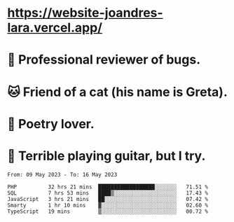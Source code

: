 # https://website-joandres-lara.vercel.app/
# 🐛 Professional reviewer of bugs.
# 🐱 Friend of a cat (his name is Greta).
# 📜 Poetry lover.
# 🎸 Terrible playing guitar, but I try.

<!--START_SECTION:waka-->

```text
From: 09 May 2023 - To: 16 May 2023

PHP          32 hrs 21 mins  ██████████████████░░░░░░░   71.51 %
SQL          7 hrs 53 mins   ████▒░░░░░░░░░░░░░░░░░░░░   17.43 %
JavaScript   3 hrs 21 mins   ██░░░░░░░░░░░░░░░░░░░░░░░   07.42 %
Smarty       1 hr 10 mins    ▓░░░░░░░░░░░░░░░░░░░░░░░░   02.60 %
TypeScript   19 mins         ▒░░░░░░░░░░░░░░░░░░░░░░░░   00.72 %
```

<!--END_SECTION:waka-->
